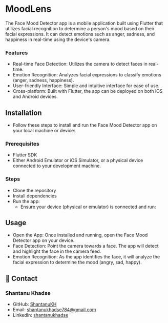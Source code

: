 # MoodLens

The Face Mood Detector app is a mobile application built using Flutter that utilizes facial recognition to determine a person's mood based on their facial expressions. It can detect emotions such as anger, sadness, and happiness in real-time using the device's camera.

### Features
- Real-time Face Detection: Utilizes the camera to detect faces in real-time.
- Emotion Recognition: Analyzes facial expressions to classify emotions (anger, sadness, happiness).
- User-friendly Interface: Simple and intuitive interface for ease of use.
- Cross-platform: Built with Flutter, the app can be deployed on both iOS and Android devices.


## Installation
- Follow these steps to install and run the Face Mood Detector app on your local machine or device:

### Prerequisites
 - Flutter SDK
 - Either Android Emulator or iOS Simulator, or a physical device connected to your development machine.

### Steps
 - Clone the repository
 - Install dependencies
 - Run the app:
      - Ensure your device (physical or emulator) is connected and run:

## Usage
 - Open the App: Once installed and running, open the Face Mood Detector app on your device.
 - Face Detection: Point the camera towards a face. The app will detect and highlight the face in the camera feed.
 - Emotion Recognition: As the app identifies the face, it will analyze the facial expression to determine the mood (angry, sad, happy).

## 📧 Contact

### Shantanu Khadse
  
- GitHub: [ShantanuKH](https://github.com/ShantanuKH)
- Email: shantanukhadse784@gmail.com  
- LinkedIn: [shantanukhadse](https://www.linkedin.com/in/shantanu-khadse-a62585230/)  



